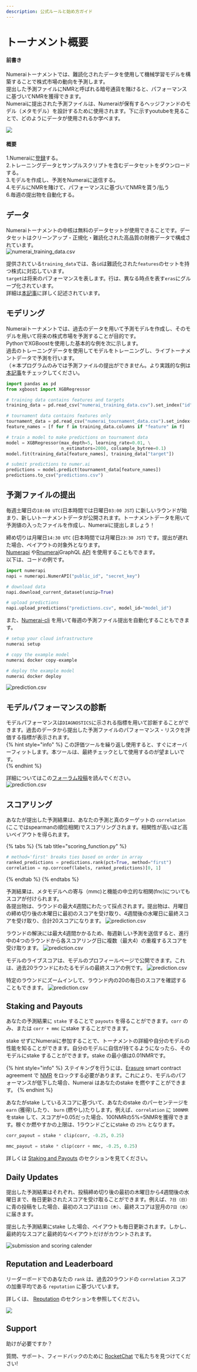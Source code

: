```yaml
---
description: 公式ルールと始め方ガイド
---
```


# トーナメント概要

#### 前書き
Numeraiトーナメントでは、難読化されたデータを使用して機械学習モデルを構築することで株式市場の動向を予測します。<br>
提出した予測ファイルにNMRと呼ばれる暗号通貨を賭けると、パフォーマンスに基づいてNMRを獲得できます。<br>
Numeraiに提出された予測ファイルは、Numeraiが保有するヘッジファンドのモデル（メタモデル）を設計するために使用されます。下に示すyoutubeを見ることで、どのようにデータが使用されるか学べます。<br>

[![](https://img.youtube.com/vi/dhJnt0N497c/0.jpg)](https://www.youtube.com/watch?v=dhJnt0N497c)<br>

#### 概要
1.Numeraiに[登録](https://numer.ai/)する。<br>
2.トレーニングデータとサンプルスクリプトを含むデータセットをダウンロードする。<br>
3.モデルを作成し、予測をNumeraiに送信する。<br>
4.モデルにNMRを賭けて、パフォーマンスに基づいてNMRを貰う/払う<br>
6.毎週の提出物を自動化する。<br>

## データ
Numeraiトーナメントの中核は無料のデータセットが使用できることです。データセットはクリーンアップ・正規化・難読化された高品質の財務データで構成されています。<br>
![numerai\_training\_data.csv](../.gitbook/assets/image%20%287%29.png)

提供されている`training_data`では、各`id`は難読化された`features`のセットを持つ株式に対応しています。<br>
`target`は将来のパフォーマンスを表します。行は、異なる時点を表す`eras`にグループ化されています。<br>
詳細は[本記事](https://qiita.com/tit_BTCQASH/items/366a2d1c273507dd4b8c)に詳しく記述されています。<br>

## モデリング
Numeraiトーナメントでは、過去のデータを用いて予測モデルを作成し、そのモデルを用いて将来の株式市場を予測することが目的です。<br>
PythonでXGBoostを使用した基本的な例を次に示します。<br>
過去のトレーニングデータを使用してモデルをトレーニングし、ライブトーナメントデータで予測を行います。<br>
（＊本プログラムのみでは予測ファイルの提出ができません。より実践的な例は[本記事](https://qiita.com/tit_BTCQASH/items/366a2d1c273507dd4b8c)をチェックしてください。

```python
import pandas as pd
from xgboost import XGBRegressor

# training data contains features and targets
training_data = pd.read_csv("numerai_training_data.csv").set_index("id")

# tournament data contains features only
tournament_data = pd.read_csv("numerai_tournament_data.csv").set_index("id")
feature_names = [f for f in training_data.columns if "feature" in f]

# train a model to make predictions on tournament data
model = XGBRegressor(max_depth=5, learning_rate=0.01, \
                     n_estimators=2000, colsample_bytree=0.1)
model.fit(training_data[feature_names], training_data["target"])

# submit predictions to numer.ai
predictions = model.predict(tournament_data[feature_names])
predictions.to_csv("predictions.csv")
```

## 予測ファイルの提出

毎週土曜日の`18:00 UTC`\(日本時間では日曜日`03:00 JST`\) に新しいラウンドが始まり、新しいトーナメントデータが公開されます。トーナメントデータを用いて予測値の入ったファイルを作成し、Numeraiに提出しましょう！<br>

締め切りは月曜日`14:30 UTC` \(日本時間では月曜日`23:30 JST`\) です。提出が遅れた場合、ペイアウトの対象外となります。<br>
[Numerapi](https://github.com/uuazed/numerapi) や[Rnumerai](https://github.com/Omni-Analytics-Group/Rnumerai)GraphQL [API](https://api-tournament.numer.ai/) を使用することもできます。<br>
以下は、コードの例です。
```python
import numerapi
napi = numerapi.NumerAPI("public_id", "secret_key")

# download data
napi.download_current_dataset(unzip=True)

# upload predictions
napi.upload_predictions("predictions.csv", model_id="model_id")
```
また、[Numerai-cli](https://github.com/numerai/numerai-cli) を用いて毎週の予測ファイル提出を自動化することもできます。<br>

```python
# setup your cloud infrastructure
numerai setup

# copy the example model
numerai docker copy-example

# deploy the example model 
numerai docker deploy
```


![prediction.csv](../.gitbook/assets/image.png)

## モデルパフォーマンスの診断
モデルパフォーマンスは`DIAGNOSTICS`に示される指標を用いて診断することができます。過去のデータから提出した予測ファイルのパフォーマンス・リスクを評価する指標が表示されます。<br>
{% hint style="info" %}
この評価ツールを繰り返し使用すると、すぐにオーバーフィットします。本ツールは、最終チェックとして使用するのが望ましいです。<br>
{% endhint %}

詳細についてはこの[フォーラム投稿](https://forum.numer.ai/t/model-diagnostics-update/902)を読んでください。<br>
![prediction.csv](../.gitbook/assets/DIAGNOSTICS.png)

## スコアリング

あなたが提出した予測結果は、あなたの予測と真のターゲットの `correlation` \(ここではspearmanの順位相関\)でスコアリングされます。相関性が高いほど高いペイアウトを得られます。<br>

{% tabs %}
{% tab title="scoring\_function.py" %}
```python
# method='first' breaks ties based on order in array
ranked_predictions = predictions.rank(pct=True, method="first")
correlation = np.corrcoef(labels, ranked_predictions)[0, 1]
```
{% endtab %}
{% endtabs %}

予測結果は、メタモデルへの寄与（mmc)と機能の中立的な相関(fnc)についてもスコアが付けられます。<br>
各提出物は、ラウンドの最大4週間にわたって採点されます。提出物は、月曜日の締め切り後の木曜日に最初のスコアを受け取り、4週間後の水曜日に最終スコアを受け取り、合計20スコアになります。
![prediction.csv](../.gitbook/assets/schedule1.png)

ラウンドの解決には最大4週間かかるため、毎週新しい予測を送信すると、進行中の4つのラウンドから各スコアリング日に複数（最大4）の重複するスコアを受け取ります。
![prediction.csv](../.gitbook/assets/schedule2.png)

モデルのライブスコアは、モデルのプロフィールページで公開できます。これは、過去20ラウンドにわたるモデルの最終スコアの例です。
![prediction.csv](../.gitbook/assets/schedule3.png)

特定のラウンドにズームインして、ラウンド内の20の毎日のスコアを確認することもできます。
![prediction.csv](../.gitbook/assets/schedule4.png)



## Staking and Payouts

あなたの予測結果に `stake` することで `payouts` を得ることができます。`corr` のみ、または `corr + mmc` にstake することができます。

stake せずにNumeraiに参加することで、トーナメントの詳細や自分のモデルの性能を知ることができます。自分のモデルに自信が持てるようになったら、そのモデルにstake することができます。stake の最小値は0.01NMRです。

{% hint style="info" %}
ステイキングを行うには、[Erasure](https://erasure.world/) smart contract agreement で [NMR](https://coinmarketcap.com/currencies/numeraire/) をロックする必要があります。これにより、モデルのパフォーマンスが低下した場合、Numerai はあなたのstake を燃やすことができます。
{% endhint %}

あなたがstake しているスコアに基づいて、あなたのstake のパーセンテージを `earn` \(獲得\)したり、 `burn` \(燃やし\)たりします。例えば、`correlation` に `100NMR` をstake して、スコアが+0.05だった場合、100NMRの5%=5NMRを獲得できます。稼ぐか燃やすかの上限は、1ラウンドごとにstake の `25％` となります。

```python
corr_payout = stake * clip(corr, -0.25, 0.25)

mmc_payout = stake * clip(corr + mmc, -0.25, 0.25)
```

詳しくは [Staking and Payouts](https://jp.docs.numer.ai/numerai-tournament/staking-and-payouts) のセクションを見てください。

## Daily Updates

提出した予測結果はそれぞれ、投稿締め切り後の最初の木曜日から4週間後の水曜日まで、毎日更新されたスコアを受け取ることができます。例えば、`7日（日）`に青の投稿をした場合、最初のスコアは`11日（木）`、最終スコアは翌月の`7日（水）`に届きます。

提出した予測結果にstake した場合、ペイアウトも毎日更新されます。しかし、最終的なスコアと最終的なペイアウトだけがカウントされます。

![submission and scoring calender](../.gitbook/assets/image%20%282%29.png)

## Reputation and Leaderboard

リーダーボードでのあなたの `rank` は、過去20ラウンドの `correlation` スコアの加重平均である `reputation` に基づいています。

詳しくは、 [Reputation](https://jp.docs.numer.ai/numerai-tournament/reputation) のセクションを参照してください。

![](../.gitbook/assets/image%20%285%29.png)

## Support

助けが必要ですか？

質問、サポート、フィードバックのために [RocketChat](https://community.numer.ai/home) で私たちを見つけてください!

